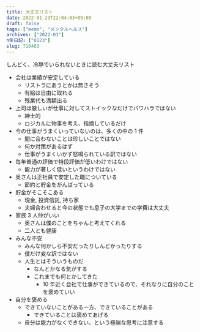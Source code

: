 ```yaml
---
title: 大丈夫リスト
date: 2022-01-23T22:04:03+09:00
draft: false
tags: ["memo", "メンタルヘルス"]
archives: ["2022-01"]
n年日記: ["0123"]
slug: 710463
---
```


しんどく、冷静でいられないときに読む大丈夫リスト

- 会社は業績が安定している
  - リストラにあうとかは無さそう
  - 有給は自由に取れる
  - 残業代も満額出る
- 上司は厳しいが仕事に対してストイックなだけでパワハラではない
  - 紳士的
  - ロジカルに物事を考え、指摘しているだけ
- 今の仕事がうまくいっていないのは、多くの中の 1 件
  - 間に合わないことは珍しいことではない
  - 何か対策があるはず
  - 仕事がうまくいかず怒鳴られている訳ではない
- 毎年普通の評価で特段評価が低いわけではない
  - 能力が著しく低いというわけではない
- 奥さんは正社員で安定した職についている
  - 節約と貯金をがんばっている
- 貯金がそこそこある
  - 現金, 投資信託, 持ち家
  - 夫婦合わせると今の状態でも息子の大学までの学費は大丈夫
- 家族 3 人仲がいい
  - 奥さんは僕のことをちゃんと考えてくれる
  - 二人とも健康
- みんな不安
  - みんな何かしら不安だったりしんどかったりする
  - 僕だけ変な訳ではない
  - 人生とはそういうものだ
    - なんとかなる気がする
    - これまでも何とかしてきた
      - 10 年近く会社で仕事ができているので、それなりに自分のことを褒めていい
- 自分を褒める
  - できていないことがある一方、できていることがある
    - できていることは褒めてあげる
  - 自分は能力がなくできない、という極端な思考に注意する
